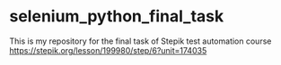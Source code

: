 # selenium_python_final_task
This is my repository for the final task of Stepik test automation course https://stepik.org/lesson/199980/step/6?unit=174035
